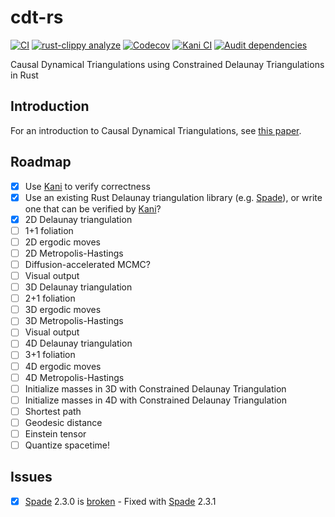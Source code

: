 # cdt-rs

[![CI](https://github.com/acgetchell/cdt/actions/workflows/ci.yml/badge.svg)](https://github.com/acgetchell/cdt/actions/workflows/ci.yml)
[![rust-clippy analyze](https://github.com/acgetchell/cdt-rs/actions/workflows/rust-clippy.yml/badge.svg)](https://github.com/acgetchell/cdt-rs/actions/workflows/rust-clippy.yml)
[![Codecov](https://codecov.io/gh/acgetchell/cdt-rs/graph/badge.svg?token=CsbOJBypGC)](https://codecov.io/gh/acgetchell/cdt-rs)
[![Kani CI](https://github.com/acgetchell/cdt-rs/actions/workflows/kani.yml/badge.svg)](https://github.com/acgetchell/cdt-rs/actions/workflows/kani.yml)
[![Audit dependencies](https://github.com/acgetchell/cdt-rs/actions/workflows/audit.yml/badge.svg)](https://github.com/acgetchell/cdt-rs/actions/workflows/audit.yml)

Causal Dynamical Triangulations using Constrained Delaunay Triangulations in Rust

## Introduction

For an introduction to Causal Dynamical Triangulations, see [this paper](https://arxiv.org/abs/hep-th/0105267).

## Roadmap

- [x] Use [Kani] to verify correctness
- [x] Use an existing Rust Delaunay triangulation library (e.g. [Spade]), or write one that can be verified by [Kani]?
- [x] 2D Delaunay triangulation
- [ ] 1+1 foliation
- [ ] 2D ergodic moves
- [ ] 2D Metropolis-Hastings
- [ ] Diffusion-accelerated MCMC?
- [ ] Visual output
- [ ] 3D Delaunay triangulation
- [ ] 2+1 foliation
- [ ] 3D ergodic moves
- [ ] 3D Metropolis-Hastings
- [ ] Visual output
- [ ] 4D Delaunay triangulation
- [ ] 3+1 foliation
- [ ] 4D ergodic moves
- [ ] 4D Metropolis-Hastings
- [ ] Initialize masses in 3D with Constrained Delaunay Triangulation
- [ ] Initialize masses in 4D with Constrained Delaunay Triangulation
- [ ] Shortest path
- [ ] Geodesic distance
- [ ] Einstein tensor
- [ ] Quantize spacetime!

## Issues

- [x] [Spade] 2.3.0 is [broken](https://github.com/Stoeoef/spade/issues/94) - Fixed with [Spade] 2.3.1

[Spade]: https://github.com/Stoeoef/spade
[Kani]: https://model-checking.github.io/kani/install-guide.html
